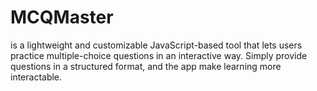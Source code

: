 # MCQMaster
is a lightweight and customizable JavaScript-based tool that lets users practice multiple-choice questions in an interactive way. Simply provide questions in a structured format, and the app make learning more interactable.
